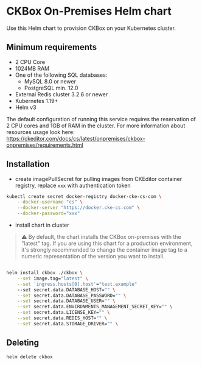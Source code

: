 # CKBox On-Premises Helm chart

Use this Helm chart to provision CKBox on your Kubernetes cluster.

## Minimum requirements
- 2 CPU Core
- 1024MB RAM
- One of the following SQL databases:
  - MySQL 8.0 or newer
  - PostgreSQL min. 12.0
- External Redis cluster 3.2.6 or newer
- Kubernetes 1.19+
- Helm v3

The default configuration of running this service requires the reservation of 2
CPU cores and 1GB of RAM in the cluster. For more information about resources
usage look here:
https://ckeditor.com/docs/cs/latest/onpremises/ckbox-onpremises/requirements.html

## Installation

- create imagePullSecret for pulling images from CKEditor container registry,
  replace `xxx` with authentication token
```sh
kubectl create secret docker-registry docker-cke-cs-com \
    --docker-username "cs" \
    --docker-server "https://docker.cke-cs.com" \
    --docker-password="xxx"
```

- install chart in cluster
>:warning: By default, the chart installs the CKBox on-premises with the
>"latest" tag. If you are using this chart for a production environment, it's
>strongly recommended to change the container image tag to a numeric
>representation of the version you want to install.
```sh

helm install ckbox ./ckbox \
    --set image.tag="latest" \
    --set 'ingress.hosts[0].host'="test.example"
    --set secret.data.DATABASE_HOST="" \
    --set secret.data.DATABASE_PASSWORD="" \
    --set secret.data.DATABASE_USER="" \
    --set secret.data.ENVIRONMENTS_MANAGEMENT_SECRET_KEY="" \
    --set secret.data.LICENSE_KEY="" \
    --set secret.data.REDIS_HOST="" \
    --set secret.data.STORAGE_DRIVER="" \
```

## Deleting

```sh
helm delete ckbox
```
